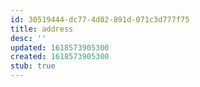 ```yaml
---
id: 30519444-dc77-4d02-891d-071c3d777f75
title: address
desc: ''
updated: 1618573905300
created: 1618573905300
stub: true
---
```


